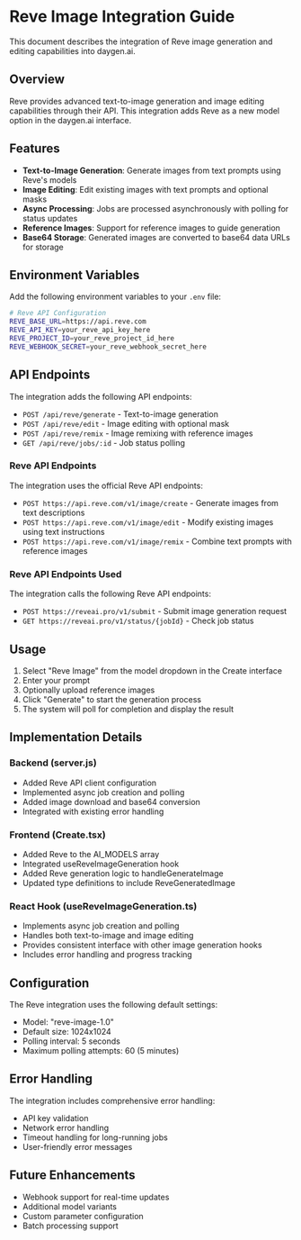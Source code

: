 # Reve Image Integration Guide

This document describes the integration of Reve image generation and editing capabilities into daygen.ai.

## Overview

Reve provides advanced text-to-image generation and image editing capabilities through their API. This integration adds Reve as a new model option in the daygen.ai interface.

## Features

- **Text-to-Image Generation**: Generate images from text prompts using Reve's models
- **Image Editing**: Edit existing images with text prompts and optional masks
- **Async Processing**: Jobs are processed asynchronously with polling for status updates
- **Reference Images**: Support for reference images to guide generation
- **Base64 Storage**: Generated images are converted to base64 data URLs for storage

## Environment Variables

Add the following environment variables to your `.env` file:

```bash
# Reve API Configuration
REVE_BASE_URL=https://api.reve.com
REVE_API_KEY=your_reve_api_key_here
REVE_PROJECT_ID=your_reve_project_id_here
REVE_WEBHOOK_SECRET=your_reve_webhook_secret_here
```

## API Endpoints

The integration adds the following API endpoints:

- `POST /api/reve/generate` - Text-to-image generation
- `POST /api/reve/edit` - Image editing with optional mask
- `POST /api/reve/remix` - Image remixing with reference images
- `GET /api/reve/jobs/:id` - Job status polling

### Reve API Endpoints

The integration uses the official Reve API endpoints:

- `POST https://api.reve.com/v1/image/create` - Generate images from text descriptions
- `POST https://api.reve.com/v1/image/edit` - Modify existing images using text instructions
- `POST https://api.reve.com/v1/image/remix` - Combine text prompts with reference images

### Reve API Endpoints Used

The integration calls the following Reve API endpoints:

- `POST https://reveai.pro/v1/submit` - Submit image generation request
- `GET https://reveai.pro/v1/status/{jobId}` - Check job status

## Usage

1. Select "Reve Image" from the model dropdown in the Create interface
2. Enter your prompt
3. Optionally upload reference images
4. Click "Generate" to start the generation process
5. The system will poll for completion and display the result

## Implementation Details

### Backend (server.js)
- Added Reve API client configuration
- Implemented async job creation and polling
- Added image download and base64 conversion
- Integrated with existing error handling

### Frontend (Create.tsx)
- Added Reve to the AI_MODELS array
- Integrated useReveImageGeneration hook
- Added Reve generation logic to handleGenerateImage
- Updated type definitions to include ReveGeneratedImage

### React Hook (useReveImageGeneration.ts)
- Implements async job creation and polling
- Handles both text-to-image and image editing
- Provides consistent interface with other image generation hooks
- Includes error handling and progress tracking

## Configuration

The Reve integration uses the following default settings:
- Model: "reve-image-1.0"
- Default size: 1024x1024
- Polling interval: 5 seconds
- Maximum polling attempts: 60 (5 minutes)

## Error Handling

The integration includes comprehensive error handling:
- API key validation
- Network error handling
- Timeout handling for long-running jobs
- User-friendly error messages

## Future Enhancements

- Webhook support for real-time updates
- Additional model variants
- Custom parameter configuration
- Batch processing support
